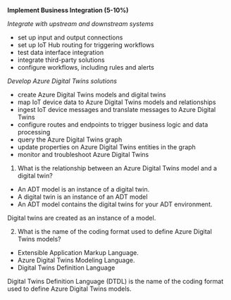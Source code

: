 **Implement Business Integration (5-10%)**

*Integrate with upstream and downstream systems*

* set up input and output connections
* set up IoT Hub routing for triggering workflows
* test data interface integration
* integrate third-party solutions
* configure workflows, including rules and alerts

*Develop Azure Digital Twins solutions*
* create Azure Digital Twins models and digital twins
* map IoT device data to Azure Digital Twins models and relationships
* ingest IoT device messages and translate messages to Azure Digital Twins
* configure routes and endpoints to trigger business logic and data processing
* query the Azure Digital Twins graph
* update properties on Azure Digital Twins entities in the graph
* monitor and troubleshoot Azure Digital Twins

1. What is the relationship between an Azure Digital Twins model and a digital twin? 
* An ADT model is an instance of a digital twin. 
* A digital twin is an instance of an ADT model
* An ADT model contains the digital twins for your ADT environment. 

Digital twins are created as an instance of a model.

2. What is the name of the coding format used to define Azure Digital Twins models? 
* Extensible Application Markup Language. 
* Azure Digital Twins Modeling Language. 
* Digital Twins Definition Language

Digital Twins Definition Language (DTDL) is the name of the coding format used to define Azure Digital Twins models.
